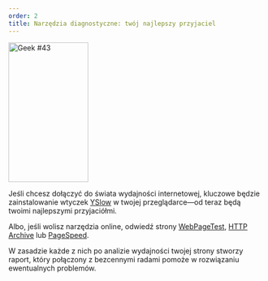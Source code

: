 ```yaml
---
order: 2
title: Narzędzia diagnostyczne: twój najlepszy przyjaciel
---
```


<div class="img-left">
  <img id="geek-43" class="icos-geek" src="https://browserdiet.com/assets/img/43.png" alt="Geek #43" width="157" height="275" />
</div>

Jeśli chcesz dołączyć do świata wydajności internetowej, kluczowe będzie zainstalowanie wtyczek [YSlow](http://yslow.org/) w twojej przeglądarce&mdash;od teraz będą twoimi najlepszymi przyjaciółmi.

Albo, jeśli wolisz narzędzia online, odwiedź strony [WebPageTest](http://www.webpagetest.org/), [HTTP Archive](http://httparchive.org/) lub [PageSpeed](https://developers.google.com/speed/pagespeed/insights/).

W zasadzie każde z nich po analizie wydajności twojej strony stworzy raport, który połączony z bezcennymi radami pomoże w rozwiązaniu ewentualnych problemów.
